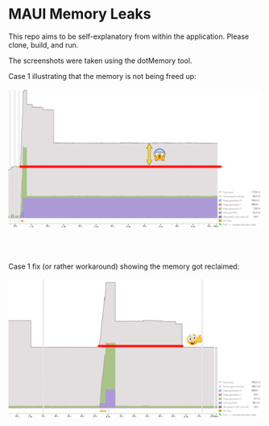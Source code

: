 # MAUI Memory Leaks

This repo aims to be self-explanatory from within the application.
Please clone, build, and run.<br>

The screenshots were taken using the dotMemory tool.
<br>

Case 1 illustrating that the memory is not being freed up:<br><br>
![Image1's Alt text](./mem_not_ok.jpg)

<br><br><br>
Case 1 fix (or rather workaround) showing the memory got reclaimed:<br><br>
![Image2's Alt text](./mem_ok.jpg)